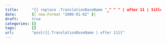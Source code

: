 ```yaml
---
title:      "{{ replace .TranslationBaseName "_" " " | after 11 | title }}"
date:       {{ now.Format "2006-01-02" }}
draft:      true
categories: []
tags:       []
url:        "post/{{.TranslationBaseName | after 11}}"
---
```

